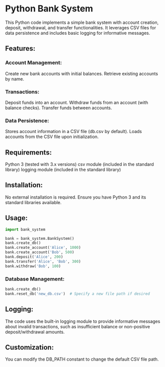 # Python Bank System
This Python code implements a simple bank system with account creation, deposit, withdrawal, and transfer functionalities. It leverages CSV files for data persistence and includes basic logging for informative messages.

## Features:

### Account Management:
Create new bank accounts with initial balances.
Retrieve existing accounts by name.
### Transactions:
Deposit funds into an account.
Withdraw funds from an account (with balance checks).
Transfer funds between accounts.
### Data Persistence:
Stores account information in a CSV file (db.csv by default).
Loads accounts from the CSV file upon initialization.

## Requirements:

Python 3 (tested with 3.x versions)
csv module (included in the standard library)
logging module (included in the standard library)
## Installation:

No external installation is required. Ensure you have Python 3 and its standard libraries available.

## Usage:
```Python
import bank_system

bank = bank_system.BankSystem()
bank.create_db()
bank.create_account('Alice', 1000)
bank.create_account('Bob', 500)
bank.deposit('Alice', 200)
bank.transfer('Alice', 'Bob', 300)
bank.withdraw('Bob', 100)
```

### Database Management:
```Python
bank.create_db()
bank.reset_db('new_db.csv')  # Specify a new file path if desired
```

## Logging:

The code uses the built-in logging module to provide informative messages about invalid transactions, such as insufficient balance or non-positive deposit/withdrawal amounts.

## Customization:

You can modify the DB_PATH constant to change the default CSV file path.